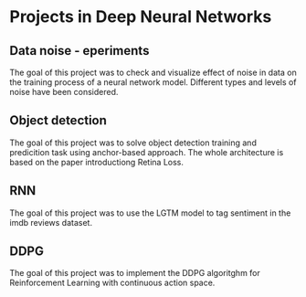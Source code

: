 # Projects in Deep Neural Networks

## Data noise - eperiments
The goal of this project was to check and visualize effect of noise in data on the
training process of a neural network model. Different types and levels of
noise have been considered. 

## Object detection
The goal of this project was to solve object detection training and predicition
task using anchor-based approach. The whole architecture is based on the
paper introductiong Retina Loss.

## RNN
The goal of this project was to use the LGTM model to tag sentiment in the 
imdb reviews dataset.

## DDPG
The goal of this project was to implement the DDPG algoritghm for Reinforcement
Learning with continuous action space.

